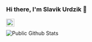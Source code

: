 ### Hi there, I'm Slavik Urdzik 👋



<a href="https://www.linkedin.com/in/urdzik">
  <img align="left" alt="Linkedin" width="22px" src="https://cdn.jsdelivr.net/npm/simple-icons@v3/icons/linkedin.svg" />
</a>
<!-- <a href="mailto:polyakov.production@gmail.com">
  <img align="left" alt=" Gmail" width="22px" src="https://cdn.jsdelivr.net/npm/simple-icons@v3/icons/gmail.svg" />
</a>-->

<br />


<!--#### 🔭 I’m currently working on Newsoft apps as an Android engineer-->

![Public Github Stats](https://github-readme-stats.vercel.app/api?username=urdzik&show_icons=true&hide_border=true)
